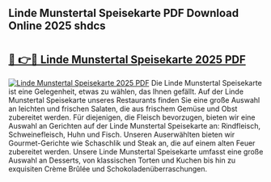 ## Linde Munstertal Speisekarte PDF Download Online 2025 shdcs

# <h2><a href="http://gcazc62.nevu.top/?p=Linde+Munstertal+Speisekarte">🔗 👉🔴 Linde Munstertal Speisekarte 2025 PDF</a></h2>

[![Linde Munstertal Speisekarte 2025 PDF](https://i.imgur.com/dBaPXMq.png)](http://gcazc62.nevu.top/?p=Linde+Munstertal+Speisekarte)
Die Linde Munstertal Speisekarte ist eine Gelegenheit, etwas zu wählen, das Ihnen gefällt. Auf der Linde Munstertal Speisekarte unseres Restaurants finden Sie eine große Auswahl an leichten und frischen Salaten, die aus frischem Gemüse und Obst zubereitet werden. Für diejenigen, die Fleisch bevorzugen, bieten wir eine Auswahl an Gerichten auf der Linde Munstertal Speisekarte an: Rindfleisch, Schweinefleisch, Huhn und Fisch. Unseren Auserwählten bieten wir Gourmet-Gerichte wie Schaschlik und Steak an, die auf einem alten Feuer zubereitet werden. Unsere Linde Munstertal Speisekarte umfasst eine große Auswahl an Desserts, von klassischen Torten und Kuchen bis hin zu exquisiten Crème Brûlée und Schokoladenüberraschungen.
